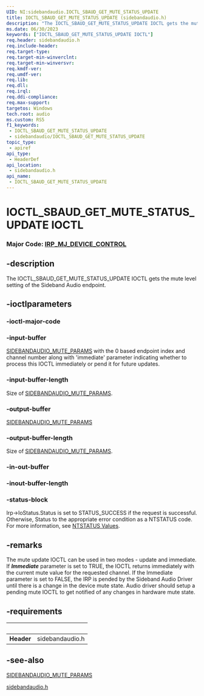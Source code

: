 ```yaml
---
UID: NI:sidebandaudio.IOCTL_SBAUD_GET_MUTE_STATUS_UPDATE
title: IOCTL_SBAUD_GET_MUTE_STATUS_UPDATE (sidebandaudio.h)
description: "The IOCTL_SBAUD_GET_MUTE_STATUS_UPDATE IOCTL gets the mute level setting of the Sideband Audio endpoint."
ms.date: 06/30/2023
keywords: ["IOCTL_SBAUD_GET_MUTE_STATUS_UPDATE IOCTL"]
req.header: sidebandaudio.h
req.include-header: 
req.target-type: 
req.target-min-winverclnt: 
req.target-min-winversvr: 
req.kmdf-ver: 
req.umdf-ver: 
req.lib: 
req.dll: 
req.irql: 
req.ddi-compliance: 
req.max-support: 
targetos: Windows
tech.root: audio
ms.custom: RS5
f1_keywords:
 - IOCTL_SBAUD_GET_MUTE_STATUS_UPDATE
 - sidebandaudio/IOCTL_SBAUD_GET_MUTE_STATUS_UPDATE
topic_type:
 - apiref
api_type:
 - HeaderDef
api_location:
 - sidebandaudio.h
api_name:
 - IOCTL_SBAUD_GET_MUTE_STATUS_UPDATE
---
```


# IOCTL_SBAUD_GET_MUTE_STATUS_UPDATE IOCTL

### Major Code:  [IRP_MJ_DEVICE_CONTROL](/windows-hardware/drivers/kernel/irp-mj-device-control)

## -description

The IOCTL_SBAUD_GET_MUTE_STATUS_UPDATE IOCTL gets the mute level setting of the Sideband Audio endpoint.

## -ioctlparameters

### -ioctl-major-code

### -input-buffer

[SIDEBANDAUDIO_MUTE_PARAMS](./ns-sidebandaudio-_sidebandaudio_mute_params.md) with the 0 based endpoint index and channel number along with 'immediate' parameter indicating whether to process this IOCTL immediately or pend it for future updates.

### -input-buffer-length

Size of [SIDEBANDAUDIO_MUTE_PARAMS](./ns-sidebandaudio-_sidebandaudio_mute_params.md).

### -output-buffer

[SIDEBANDAUDIO_MUTE_PARAMS](./ns-sidebandaudio-_sidebandaudio_mute_params.md)

### -output-buffer-length

Size of [SIDEBANDAUDIO_MUTE_PARAMS](./ns-sidebandaudio-_sidebandaudio_mute_params.md).

### -in-out-buffer

### -inout-buffer-length

### -status-block

Irp->IoStatus.Status is set to STATUS_SUCCESS if the request is successful. Otherwise, Status to the appropriate error condition as a NTSTATUS code. For more information, see [NTSTATUS Values](/windows-hardware/drivers/kernel/ntstatus-values).

## -remarks

The mute update IOCTL can be used in two modes - update and immediate. If _**Immediate**_ parameter is set to TRUE, the IOCTL returns immediately with the current mute value for the requested channel. If the Immediate parameter is set to FALSE, the IRP is pended by the Sideband Audio Driver until there is a change in the device mute state. Audio driver should setup a pending mute IOCTL to get notified of any changes in hardware mute state.

## -requirements

| &nbsp; | &nbsp; |
| ---- |:---- |
| **Header** | sidebandaudio.h |

## -see-also

[SIDEBANDAUDIO_MUTE_PARAMS](./ns-sidebandaudio-_sidebandaudio_mute_params.md)

[sidebandaudio.h](index.md)